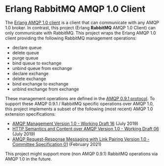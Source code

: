 # Erlang RabbitMQ AMQP 1.0 Client

The [Erlang AMQP 1.0 client](../amqp10_client/) is a client that can communicate with any AMQP 1.0 broker.
In contrast, this project (Erlang **RabbitMQ** AMQP 1.0 Client) can only communicate with RabbitMQ.
This project wraps the Erlang AMQP 1.0 client providing the following RabbitMQ management operations:
* declare queue
* delete queue
* purge queue
* bind queue to exchange
* unbind queue from exchange
* declare exchange
* delete exchange
* bind exchange to exchange
* unbind exchange from exchange

These management operations are defined in the [AMQP 0.9.1 protocol](https://www.rabbitmq.com/amqp-0-9-1-reference.html).
To support these AMQP 0.9.1 / RabbitMQ specific operations over AMQP 1.0, this project implements a subset of the following (most recent) AMQP 1.0 extension specifications:
* [AMQP Management Version 1.0 - Working Draft 16](https://www.oasis-open.org/committees/download.php/65575/amqp-man-v1.0-wd16.docx) (July 2019)
* [HTTP Semantics and Content over AMQP Version 1.0 - Working Draft 06](https://www.oasis-open.org/committees/download.php/65571/http-over-amqp-v1.0-wd06a.docx) (July 2019)
* [AMQP Request-Response Messaging with Link Pairing Version 1.0 - Committee Specification 01](https://docs.oasis-open.org/amqp/linkpair/v1.0/cs01/linkpair-v1.0-cs01.html) (February 2021)

This project might support more (non AMQP 0.9.1) RabbitMQ operations via AMQP 1.0 in the future.
